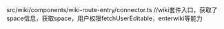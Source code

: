 <!-- wiki块数据流动 -->
src/wiki/components/wiki-route-entry/connector.ts
//wiki套件入口，获取了space信息，获取space，用户权限fetchUserEditable，enterwiki等能力



